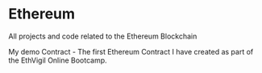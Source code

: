 # Ethereum
All projects and code related to the Ethereum Blockchain

My demo Contract - The first Ethereum Contract I have created as part of the EthVigil Online Bootcamp.
